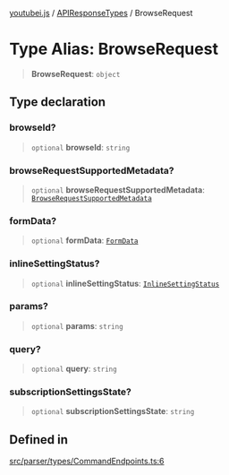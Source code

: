 [youtubei.js](../../../README.md) / [APIResponseTypes](../README.md) / BrowseRequest

# Type Alias: BrowseRequest

> **BrowseRequest**: `object`

## Type declaration

### browseId?

> `optional` **browseId**: `string`

### browseRequestSupportedMetadata?

> `optional` **browseRequestSupportedMetadata**: [`BrowseRequestSupportedMetadata`](BrowseRequestSupportedMetadata.md)

### formData?

> `optional` **formData**: [`FormData`](FormData.md)

### inlineSettingStatus?

> `optional` **inlineSettingStatus**: [`InlineSettingStatus`](InlineSettingStatus.md)

### params?

> `optional` **params**: `string`

### query?

> `optional` **query**: `string`

### subscriptionSettingsState?

> `optional` **subscriptionSettingsState**: `string`

## Defined in

[src/parser/types/CommandEndpoints.ts:6](https://github.com/LuanRT/YouTube.js/blob/4ae0cc5c523a2080e68d6c0c1437c78fe318ea30/src/parser/types/CommandEndpoints.ts#L6)
